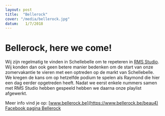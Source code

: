 ```yaml
---
layout: post
title:  "Bellerock"
cover: "/media/bellerock.jpg"
datum:   1/7/2018
---
```


# Bellerock, here we come!

Wij zijn regelmatig te vinden in Schellebelle om te repeteren in [RMS Studio](http://www.rms-studios.be/).
Wij konden dan ook geen betere manier bedenken om de start van onze zomervakantie te vieren met een optreden op de markt van Schellebelle.
We kregen de kans om op hetzelfde podium te spelen als Raymond die hier een dag eerder opgetreden heeft.
Nadat we eerst enkele nummers samen met RMS Studio hebben gespeeld hebben we daarna onze playlist afgewerkt.


Meer info vind je op: [www.bellerock.be](https://www.bellerock.be/beau4)
[Facebook pagina Bellerock](https://www.facebook.com/vzwbellerock/)